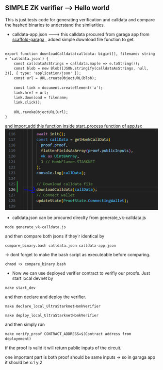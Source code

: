 ## SIMPLE ZK verifier --> Hello world 

This is just tests code for generating verification and calldata and compare the hashed binaries to understand the similarities.

- calldata-app.json ---> this calldata procured from garaga app from [scaffold-garaga](https://github.com/keep-starknet-strange/scaffold-garaga) , added simple download file function to get.
```

export function downloadCalldata(calldata: bigint[], filename: string = 'calldata.json') {
    const calldataAsStrings = calldata.map(e => e.toString());
    const blob = new Blob([JSON.stringify(calldataAsStrings, null, 2)], { type: 'application/json' });
    const url = URL.createObjectURL(blob);

    const link = document.createElement('a');
    link.href = url;
    link.download = filename;
    link.click();

    URL.revokeObjectURL(url);
}
```

and import,add this function inside start_process function of app.tsx ![as shown](./images/Ekran%20Alıntısı.PNG) 

- calldata.json can be procured direclty from generate_vk-calldata.js

```
node generate_vk-calldata.js
```

and then compare both jsons if they'r identical by 

```
compare_binary.bash calldata.json calldata-app.json
```

-> dont forget to make the bash script as executeable before comparing.

```
chmod +x compare_binary.bash 
```
- Now we can use deployed verifier contract to verifiy our proofs.
Just start local devnet by 
```
make start_dev
```

and then declare and deploy the verifier.

```
make declare_local_UltraStarknetHonkVerifier
```

```
make deploy_local_UltraStarknetHonkVerifier
```

and then simply run 

```
make verify_proof CONTRACT_ADDRESS=$(Contract address from deployement)
```

if the proof is valid it will return public inputs of the circuit.


one important part is both proof should be same inputs -> so in garaga app it should be x:1 y:2 
